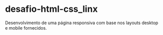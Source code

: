 # desafio-html-css_linx

Desenvolvimento de uma página responsiva com base nos layouts desktop e mobile fornecidos.
